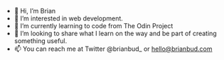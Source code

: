 - 👋 Hi, I’m Brian
- 👀 I’m interested in web development.
- 🌱 I’m currently learning to code from The Odin Project
- 💞️ I’m looking to share what I learn on the way and be part of creating something useful.
- 📫 You can reach me at Twitter @brianbud_ or hello@brianbud.com


<!---
brianbud/brianbud is a ✨ special ✨ repository because its `README.md` (this file) appears on your GitHub profile.
You can click the Preview link to take a look at your changes.
--->
